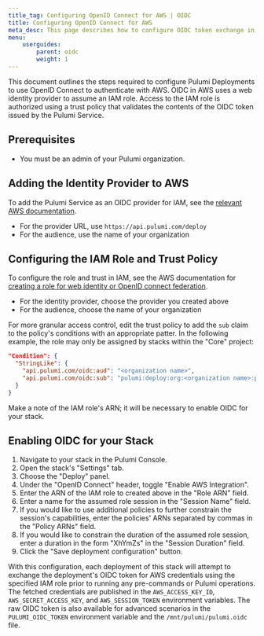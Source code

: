 ```yaml
---
title_tag: Configuring OpenID Connect for AWS | OIDC
title: Configuring OpenID Connect for AWS
meta_desc: This page describes how to configure OIDC token exchange in AWS for use with Pulumi Deployments
menu:
    userguides:
        parent: oidc
        weight: 1
---
```


This document outlines the steps required to configure Pulumi Deployments to use OpenID Connect to authenticate with AWS. OIDC in AWS uses a web identity provider to assume an IAM role. Access to the IAM role is authorized using a trust policy that validates the contents of the OIDC token issued by the Pulumi Service.

## Prerequisites

* You must be an admin of your Pulumi organization.

## Adding the Identity Provider to AWS

To add the Pulumi Service as an OIDC provider for IAM, see the [relevant AWS documentation](https://docs.aws.amazon.com/IAM/latest/UserGuide/id_roles_providers_create_oidc.html).

* For the provider URL, use `https://api.pulumi.com/deploy`
* For the audience, use the name of your organization

## Configuring the IAM Role and Trust Policy

To configure the role and trust in IAM, see the AWS documentation for [creating a role for web identity or OpenID connect federation](https://docs.aws.amazon.com/IAM/latest/UserGuide/id_roles_create_for-idp_oidc.html#idp_oidc_Create).

* For the identity provider, choose the provider you created above
* For the audience, choose the name of your organization

For more granular access control, edit the trust policy to add the `sub` claim to the policy's conditions with an appropriate patter. In the following example, the role may only be assigned by stacks within the "Core" project:

```json
"Condition": {
  "StringLike": {
    "api.pulumi.com/oidc:aud": "<organization name>",
    "api.pulumi.com/oidc:sub": "pulumi:deploy:org:<organization name>:project:Core:*"
  }
}
```

Make a note of the IAM role's ARN; it will be necessary to enable OIDC for your stack.

## Enabling OIDC for your Stack

1. Navigate to your stack in the Pulumi Console.
2. Open the stack's "Settings" tab.
3. Choose the "Deploy" panel.
4. Under the "OpenID Connect" header, toggle "Enable AWS Integration".
5. Enter the ARN of the IAM role to created above in the "Role ARN" field.
6. Enter a name for the assumed role session in the "Session Name" field.
7. If you would like to use additional policies to further constrain the session's capabilities, enter the policies' ARNs separated by commas in the "Policy ARNs" field.
8. If you would like to constrain the duration of the assumed role session, enter a duration in the form "XhYmZs" in the "Session Duration" field.
9. Click the "Save deployment configuration" button.

With this configuration, each deployment of this stack will attempt to exchange the deployment's OIDC token for AWS credentials using the specified IAM role prior to running any pre-commands or Pulumi operations. The fetched credentials are published in the `AWS_ACCESS_KEY_ID`, `AWS_SECRET_ACCESS_KEY`, and `AWS_SESSION_TOKEN` environment variables. The raw OIDC token is also available for advanced scenarios in the `PULUMI_OIDC_TOKEN` environment variable and the `/mnt/pulumi/pulumi.oidc` file.

